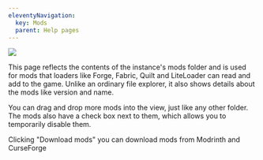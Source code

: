 ```yaml
---
eleventyNavigation:
  key: Mods
  parent: Help pages
--- 
```


![](/img/loader-mods.png)

This page reflects the contents of the instance's mods folder and is used for mods that loaders like Forge, Fabric, Quilt and LiteLoader can read and add to the game. Unlike an ordinary file explorer, it also shows details about the mods like version and name.

You can drag and drop more mods into the view, just like any other folder. The mods also have a check box next to them, which allows you to temporarily disable them.

Clicking "Download mods" you can download mods from Modrinth and CurseForge
